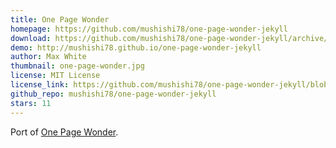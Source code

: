 ```yaml
---
title: One Page Wonder
homepage: https://github.com/mushishi78/one-page-wonder-jekyll
download: https://github.com/mushishi78/one-page-wonder-jekyll/archive/gh-pages.zip
demo: http://mushishi78.github.io/one-page-wonder-jekyll
author: Max White
thumbnail: one-page-wonder.jpg
license: MIT License
license_link: https://github.com/mushishi78/one-page-wonder-jekyll/blob/gh-pages/LICENSE.txt
github_repo: mushishi78/one-page-wonder-jekyll
stars: 11
---
```


Port of [One Page Wonder](https://github.com/IronSummitMedia/startbootstrap-one-page-wonder).
